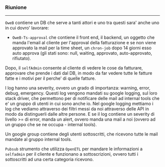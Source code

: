 ### Riunione
---
`OweB` contiene un DB che serve a tanti attori e uno tra questi sara' anche uno in cui dovro' lavorare: 
- `OweB-Ts-approval` che contiene il front end, il backend, un oggetto che manda l'email al cliente per l'approval della fatturazione e se non viene approvato la mail per la time sheet, un `chron-job` dopo 14 giorni esso auto approva (gli stati sono: null, waiting, approvato, auto-approvato, rifiutato).

Dopo, il `selfAdmin` consente al cliente di vedere le cose da fatturare, approvare che prende i dati dal DB, in modo da far vedere tutte le fatture fatte e i motivi per il perche' di quelle fatture.

I log hanno una severity, ovvero un grado di importanza: warning, error, debug, emergency. Questi log vengono mandati su google logging, sul loro stack driver, che permettono per di notificare delle mail ad internal tools che e' un gruppo di utenti in cui sono anche io. Nel google logging mettiamo i log che vediamo attraverso dei filtri messi da noi attraverso delle API in modo da distinguerli dalle altre persone. E se il log contiene un severity di livello >= di error, manda un alert, ovvero manda una mail a noi (ovvero ad un gruppo che se ne occupa - internal tools).

Un google group contiene degli utenti sottoscritti, che ricevono tutte le mail mandate al gruppo internal tools.

`Pubsub` strumento che utilizza `OpenETL` per mandare le informazioni a `selfadmin` per il cliente e funzionano a sottoscrizioni, ovvero tutti i sottoscritti ad una certa categoria ricevono.